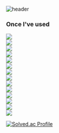 <!-- ## Hi there 👋 -->
<!--
**sebin0918/sebin0918** is a ✨ _special_ ✨ repository because its `README.md` (this file) appears on your GitHub profile.
Here are some ideas to get you started:

- 🔭 I’m currently working on ...
- 🌱 I’m currently learning ...
- 👯 I’m looking to collaborate on ...
- 🤔 I’m looking for help with ...
- 💬 Ask me about ...
- 📫 How to reach me: ...
- 😄 Pronouns: ...
- ⚡ Fun fact: ...
-->

![header](https://capsule-render.vercel.app/api?type=Waving&color=auto&height=300&section=header&text=Sebin%20Github&desc=welcome%20junior%20developer%20Github&descSize=30&fontSize=90&fontColor=#ffffff&fontAlignY=60&desc=Desc&descAlignY=20)
### Once I've used 
<div style="display:flex; flex-direction:column; align-items:flex-start;">
    <img src="https://img.shields.io/badge/Java-007396?style=flat-square&logo=Java&logoColor=white"> 
    <img src="https://img.shields.io/badge/Spring Boot-6DB33F?style=flat-square&logo=spring boot&logoColor=white"> 
    <img src="https://img.shields.io/badge/python-3776AB?style=flat-square&logo=python&logoColor=white"> 
    <img src="https://img.shields.io/badge/mariadb-F80000?style=flat-square&logo=mariadb&logoColor=white"> 
    <img src="https://img.shields.io/badge/mysql-4479A1?style=flat-square&logo=mysql&logoColor=white"> 
    <img src="https://img.shields.io/badge/apache tomcat-F8DC75?style=flat-square&logo=apachetomcat&logoColor=black">
    <img src="https://img.shields.io/badge/html5-E34F26?style=flat-square&logo=html5&logoColor=white"> 
    <img src="https://img.shields.io/badge/react-61DAFB?style=flat-square&logo=react&logoColor=black">
    <img src="https://img.shields.io/badge/javascript-F7DF1E?style=flat-square&logo=javascript&logoColor=black">
    <img src="https://img.shields.io/badge/eclipse ide-2C2255?style=flat-square&logo=eclipse ide&logoColor=white">
    <img src="https://img.shields.io/badge/Andoid Studio-3DDC84?style=flat-square&logo=android studio&logoColor=white">
    <img src="https://img.shields.io/badge/intellij idea-000000?style=flat-square&logo=intellij idea&logoColor=white">
    <img src="https://img.shields.io/badge/visual studio code-007ACC?style=flat-square&logo=visual studio code&logoColor=white">
    <img src="https://img.shields.io/badge/notion-000000?style=flat-square&logo=notion&logoColor=white">

</div>

<!-- https://github.com/kyechan99/capsule-render?tab=readme-ov-file#how-to-use -->

[![Solved.ac Profile](http://mazassumnida.wtf/api/v2/generate_badge?boj=sebin0918)](https://solved.ac/sebin0918/)
